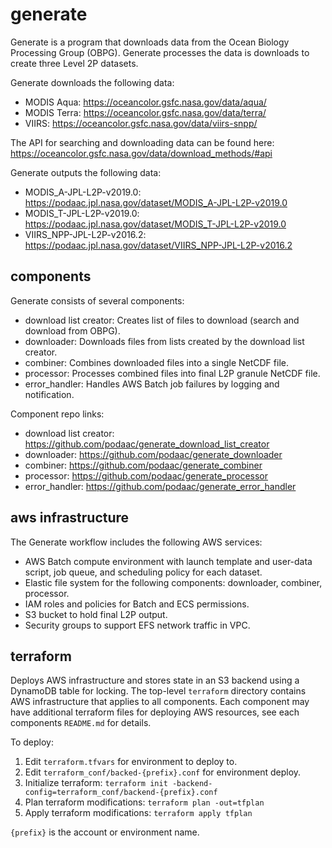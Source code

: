 # generate

Generate is a program that downloads data from the Ocean Biology Processing Group (OBPG). Generate processes the data is downloads to create three Level 2P datasets.

Generate downloads the following data:
- MODIS Aqua: https://oceancolor.gsfc.nasa.gov/data/aqua/
- MODIS Terra: https://oceancolor.gsfc.nasa.gov/data/terra/
- VIIRS: https://oceancolor.gsfc.nasa.gov/data/viirs-snpp/

The API for searching and downloading data can be found here: https://oceancolor.gsfc.nasa.gov/data/download_methods/#api

Generate outputs the following data:
- MODIS_A-JPL-L2P-v2019.0: https://podaac.jpl.nasa.gov/dataset/MODIS_A-JPL-L2P-v2019.0
- MODIS_T-JPL-L2P-v2019.0: https://podaac.jpl.nasa.gov/dataset/MODIS_T-JPL-L2P-v2019.0
- VIIRS_NPP-JPL-L2P-v2016.2: https://podaac.jpl.nasa.gov/dataset/VIIRS_NPP-JPL-L2P-v2016.2

## components

Generate consists of several components:
- download list creator: Creates list of files to download (search and download from OBPG).
- downloader: Downloads files from lists created by the download list creator.
- combiner: Combines downloaded files into a single NetCDF file.
- processor: Processes combined files into final L2P granule NetCDF file.
- error_handler: Handles AWS Batch job failures by logging and notification.

Component repo links:
- download list creator: https://github.com/podaac/generate_download_list_creator
- downloader: https://github.com/podaac/generate_downloader
- combiner: https://github.com/podaac/generate_combiner
- processor: https://github.com/podaac/generate_processor
- error_handler: https://github.com/podaac/generate_error_handler

## aws infrastructure

The Generate workflow includes the following AWS services:
- AWS Batch compute environment with launch template and user-data script, job queue, and scheduling policy for each dataset.
- Elastic file system for the following components: downloader, combiner, processor.
- IAM roles and policies for Batch and ECS permissions.
- S3 bucket to hold final L2P output.
- Security groups to support EFS network traffic in VPC.

## terraform 

Deploys AWS infrastructure and stores state in an S3 backend using a DynamoDB table for locking. The top-level `terraform` directory contains AWS infrastructure that applies to all components. Each component may have additional terraform files for deploying AWS resources, see each components `README.md` for details.

To deploy:
1. Edit `terraform.tfvars` for environment to deploy to.
2. Edit `terraform_conf/backed-{prefix}.conf` for environment deploy.
3. Initialize terraform: `terraform init -backend-config=terraform_conf/backend-{prefix}.conf`
4. Plan terraform modifications: `terraform plan -out=tfplan`
5. Apply terraform modifications: `terraform apply tfplan`

`{prefix}` is the account or environment name.